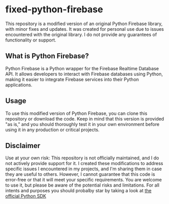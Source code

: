 # fixed-python-firebase

This repository is a modified version of an original Python Firebase library, with minor fixes and updates. It was created for personal use due to issues encountered with the original library. I do not provide any guarantees of functionality or support.

## What is Python Firebase?
Python Firebase is a Python wrapper for the Firebase Realtime Database API. It allows developers to interact with Firebase databases using Python, making it easier to integrate Firebase services into their Python applications.

## Usage
To use this modified version of Python Firebase, you can clone this repository or download the code. Keep in mind that this version is provided "as is," and you should thoroughly test it in your own environment before using it in any production or critical projects.

## Disclaimer
Use at your own risk: This repository is not officially maintained, and I do not actively provide support for it. I created these modifications to address specific issues I encountered in my projects, and I'm sharing them in case they are useful to others. However, I cannot guarantee that this code is error-free or that it will meet your specific requirements. You are welcome to use it, but please be aware of the potential risks and limitations.
For all intents and purposes you should probalby star by taking a look at [the official Python SDK](https://pypi.org/project/firebase/)
